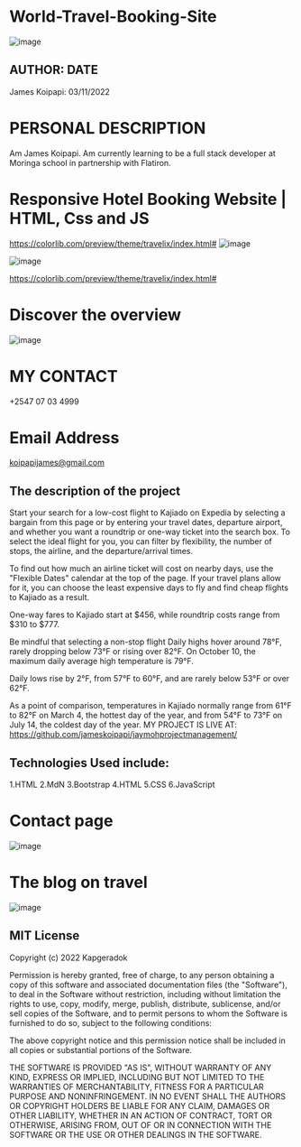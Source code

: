 # World-Travel-Booking-Site

![image](https://user-images.githubusercontent.com/111881094/199909037-1d13f217-5af4-4755-8b33-5862ef7b1ece.png)

 ## AUTHOR:         DATE
 James Koipapi: 03/11/2022
 # PERSONAL DESCRIPTION
Am James Koipapi. Am currently learning to be a full stack developer at Moringa school in partnership with Flatiron.

# Responsive Hotel Booking Website | HTML, Css and JS

https://colorlib.com/preview/theme/travelix/index.html#
![image](https://user-images.githubusercontent.com/111881094/199909389-d7b6048f-a345-41a3-bc07-36dc3a63e36b.png)


![image](https://user-images.githubusercontent.com/111881094/199913150-1f4dc5c0-3416-4ba5-8e8c-d151854b9c5a.png)

https://colorlib.com/preview/theme/travelix/index.html#

# Discover the overview
![image](https://user-images.githubusercontent.com/111881094/199913547-429fcfd5-f580-4da7-aeed-562e265adf71.png)


# MY CONTACT
+2547 07 03 4999

# Email Address
koipapijames@gmail.com


## The description of the project

Start your search for a low-cost flight to Kajiado on Expedia by selecting a bargain from this page or by entering your travel dates, departure airport, and whether you want a roundtrip or one-way ticket into the search box. To select the ideal flight for you, you can filter by flexibility, the number of stops, the airline, and the departure/arrival times.

To find out how much an airline ticket will cost on nearby days, use the "Flexible Dates" calendar at the top of the page. If your travel plans allow for it, you can choose the least expensive days to fly and find cheap flights to Kajiado as a result.



One-way fares to Kajiado start at $456, while roundtrip costs range from $310 to $777.



Be mindful that selecting a non-stop flight
Daily highs hover around 78°F, rarely dropping below 73°F or rising over 82°F. On October 10, the maximum daily average high temperature is 79°F.

Daily lows rise by 2°F, from 57°F to 60°F, and are rarely below 53°F or over 62°F.

As a point of comparison, temperatures in Kajiado normally range from 61°F to 82°F on March 4, the hottest day of the year, and from 54°F to 73°F on July 14, the coldest day of the year.
MY PROJECT IS LIVE AT:
https://github.com/jameskoipapi/jaymohprojectmanagement/

## Technologies Used include:
1.HTML
2.MdN
3.Bootstrap
4.HTML
5.CSS
6.JavaScript

# Contact page
![image](https://user-images.githubusercontent.com/111881094/199909905-4261bae5-35da-46d6-962f-ebc869aaa576.png)

# The blog on travel
![image](https://user-images.githubusercontent.com/111881094/199910248-ae722c6e-968c-4521-ad15-d9c5b9bd724b.png)



## MIT License

Copyright (c) 2022 Kapgeradok

Permission is hereby granted, free of charge, to any person obtaining a copy of this software and associated documentation files (the "Software"), to deal in the Software without restriction, including without limitation the rights to use, copy, modify, merge, publish, distribute, sublicense, and/or sell copies of the Software, and to permit persons to whom the Software is furnished to do so, subject to the following conditions:

The above copyright notice and this permission notice shall be included in all copies or substantial portions of the Software.

THE SOFTWARE IS PROVIDED "AS IS", WITHOUT WARRANTY OF ANY KIND, EXPRESS OR IMPLIED, INCLUDING BUT NOT LIMITED TO THE WARRANTIES OF MERCHANTABILITY, FITNESS FOR A PARTICULAR PURPOSE AND NONINFRINGEMENT. IN NO EVENT SHALL THE AUTHORS OR COPYRIGHT HOLDERS BE LIABLE FOR ANY CLAIM, DAMAGES OR OTHER LIABILITY, WHETHER IN AN ACTION OF CONTRACT, TORT OR OTHERWISE, ARISING FROM, OUT OF OR IN CONNECTION WITH THE SOFTWARE OR THE USE OR OTHER DEALINGS IN THE SOFTWARE.
